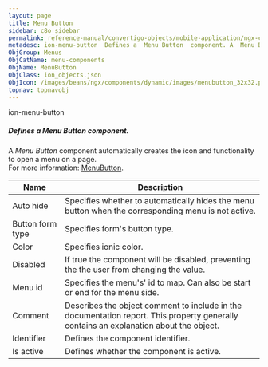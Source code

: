 ```yaml
---
layout: page
title: Menu Button
sidebar: c8o_sidebar
permalink: reference-manual/convertigo-objects/mobile-application/ngx-components/menu-components/menu-button/
metadesc: ion-menu-button  Defines a  Menu Button  component. A  Menu Button  component automatically creates the icon and functionality to open a menu on a pag
ObjGroup: Menus
ObjCatName: menu-components
ObjName: MenuButton
ObjClass: ion_objects.json
ObjIcon: /images/beans/ngx/components/dynamic/images/menubutton_32x32.png
topnav: topnavobj
---
```

ion-menu-button<br/>

##### Defines a <i>Menu Button</i> component.<br/>
A <i>Menu Button</i> component automatically creates the icon and functionality to open a menu on a page.<br/>
 For more information: <a href='https://ionicframework.com/docs/api/menu-button'>MenuButton</a>.

Name | Description 
--- | ---
Auto hide | Specifies whether to automatically hides the menu button when the corresponding menu is not active.
Button form type | Specifies form's button type.
Color | Specifies ionic color.
Disabled | If true the component will be disabled, preventing the the user from changing the value.
Menu id | Specifies the menu's' id to map. Can also be start or end for the menu side.
Comment | Describes the object comment to include in the documentation report.  This property generally contains an explanation about the object. 
Identifier | Defines the component identifier.  
Is active | Defines whether the component is active. 

